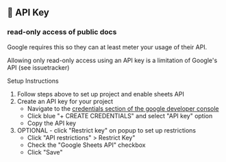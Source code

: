 ## 🔑 API Key
### read-only access of public docs

Google requires this so they can at least meter your usage of their API.

Allowing only read-only access using an API key is a limitation of Google's API (see issuetracker)

Setup Instructions

1. Follow steps above to set up project and enable sheets API
2. Create an API key for your project
    * Navigate to the [credentials section of the google developer console](https://console.cloud.google.com/apis/credentials)
    * Click blue "+ CREATE CREDENTIALS" and select "API key" option
    * Copy the API key
3. OPTIONAL - click "Restrict key" on popup to set up restrictions
    * Click "API restrictions" > Restrict Key"
    * Check the "Google Sheets API" checkbox
    * Click "Save"